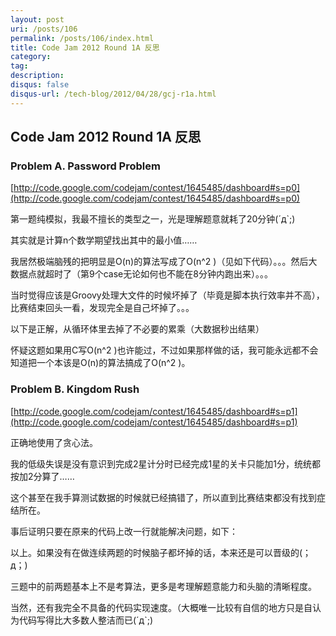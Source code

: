```yaml
---
layout: post
uri: /posts/106
permalink: /posts/106/index.html
title: Code Jam 2012 Round 1A 反思
category:
tag:
description:
disqus: false
disqus-url: /tech-blog/2012/04/28/gcj-r1a.html
---
```


<script>lock()</script>

## Code Jam 2012 Round 1A 反思

### Problem A. Password Problem
[http://code.google.com/codejam/contest/1645485/dashboard#s=p0](http://code.google.com/codejam/contest/1645485/dashboard#s=p0)

第一题纯模拟，我最不擅长的类型之一，光是理解题意就耗了20分钟(´д`;)

其实就是计算n个数学期望找出其中的最小值……

我居然极端脑残的把明显是O(n)的算法写成了O(n^2 )（见如下代码）。。。然后大数据点就超时了（第9个case无论如何也不能在8分钟内跑出来）。。。

<script src="https://gist.github.com/2517492.js"></script>

当时觉得应该是Groovy处理大文件的时候坏掉了（毕竟是脚本执行效率并不高），比赛结束回头一看，发现完全是自己坏掉了。。。

以下是正解，从循环体里去掉了不必要的累乘（大数据秒出结果）

<script src="https://gist.github.com/2517494.js"></script>

怀疑这题如果用C写O(n^2 )也许能过，不过如果那样做的话，我可能永远都不会知道把一个本该是O(n)的算法搞成了O(n^2 )。



### Problem B. Kingdom Rush
[http://code.google.com/codejam/contest/1645485/dashboard#s=p1](http://code.google.com/codejam/contest/1645485/dashboard#s=p1)

正确地使用了贪心法。

我的低级失误是没有意识到完成2星计分时已经完成1星的关卡只能加1分，统统都按加2分算了……

这个甚至在我手算测试数据的时候就已经搞错了，所以直到比赛结束都没有找到症结所在。

事后证明只要在原来的代码上改一行就能解决问题，如下：

<script src="https://gist.github.com/2517534.js"></script>



以上。如果没有在做连续两题的时候脑子都坏掉的话，本来还是可以晋级的(；д；)

三题中的前两题基本上不是考算法，更多是考理解题意能力和头脑的清晰程度。

当然，还有我完全不具备的代码实现速度。（大概唯一比较有自信的地方只是自认为代码写得比大多数人整洁而已(´д`;)

